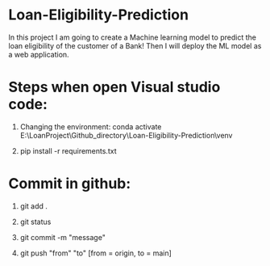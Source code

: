 # Loan-Eligibility-Prediction
In this project I am going to create a Machine learning model to predict the loan eligibility of the customer of a Bank! Then I will deploy the ML model as a web application.


# Steps when open Visual studio code:
1. Changing the environment: conda activate E:\LoanProject\Github_directory\Loan-Eligibility-Prediction\venv

2. pip install -r requirements.txt

# Commit in github:

1. git add .

2. git status

3. git commit -m "message"

4. git push "from" "to" [from = origin, to = main]